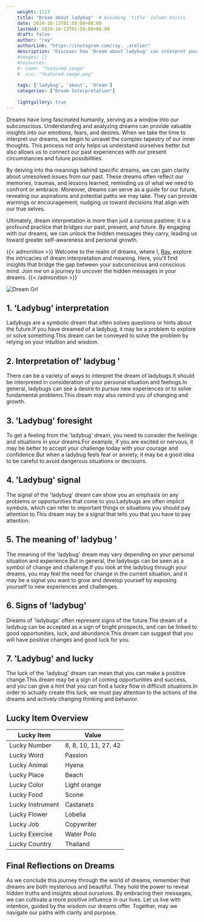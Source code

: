 ```yaml
---
    weight: 1123
    title: "Dream about ladybug"  # Assuming 'title' column exists
    date: 2024-10-13T01:50:00+08:00
    lastmod: 2024-10-13T01:50:00+08:00
    draft: false
    author: "ray"
    authorLink: "https://instagram.com/ray._.atelier"
    description: "Discover how 'Dream about ladybug' can interpret your future and uncover its significant meanings in your life."
    #images: []
    #resources:
    #- name: "featured-image"
    #  src: "featured-image.png"
    
    tags: ['ladybug', 'about', 'Dream']
    categories: ["Dream Interpretation"]
    
    lightgallery: true
---
```

    
Dreams have long fascinated humanity, serving as a window into our subconscious. Understanding and analyzing dreams can provide valuable insights into our emotions, fears, and desires. When we take the time to interpret our dreams, we begin to unravel the complex tapestry of our inner thoughts. This process not only helps us understand ourselves better but also allows us to connect our past experiences with our present circumstances and future possibilities.

By delving into the meanings behind specific dreams, we can gain clarity about unresolved issues from our past. These dreams often reflect our memories, traumas, and lessons learned, reminding us of what we need to confront or embrace. Moreover, dreams can serve as a guide for our future, revealing our aspirations and potential paths we may take. They can provide warnings or encouragement, nudging us toward decisions that align with our true selves.

Ultimately, dream interpretation is more than just a curious pastime; it is a profound practice that bridges our past, present, and future. By engaging with our dreams, we can unlock the hidden messages they carry, leading us toward greater self-awareness and personal growth.

{{< admonition >}}
Welcome to the realm of dreams, where I, [Ray](https://instagram.com/ray._.atelier), explore the intricacies of dream interpretation and meaning. Here, you’ll find insights that bridge the gap between your subconscious and conscious mind. Join me on a journey to uncover the hidden messages in your dreams.
{{< /admonition >}}

![Dream Grl](https://cdn.pixabay.com/photo/2017/11/02/03/35/gothic-2910057_1280.jpg "Dream Grl")

## 1. 'Ladybug' interpretation
Ladybugs are a symbolic dream that often solves questions or hints about the future.If you have dreamed of a ladybug, it may be a problem to explore or solve something.This dream can be conveyed to solve the problem by relying on your intuition and wisdom.

## 2. Interpretation of' ladybug '
There can be a variety of ways to interpret the dream of ladybugs.It should be interpreted in consideration of your personal situation and feelings.In general, ladybugs can see a desire to pursue new experiences or to solve fundamental problems.This dream may also remind you of changing and growth.

## 3. 'Ladybug' foresight
To get a feeling from the 'ladybug' dream, you need to consider the feelings and situations in your dreams.For example, if you are excited or nervous, it may be better to accept your challenge today with your courage and confidence.But when a ladybug feels fear or anxiety, it may be a good idea to be careful to avoid dangerous situations or decisions.

## 4. 'Ladybug' signal
The signal of the 'ladybug' dream can show you an emphasis on any problems or opportunities that come to you.Ladybugs are often implicit symbols, which can refer to important things or situations you should pay attention to.This dream may be a signal that tells you that you have to pay attention.

## 5. The meaning of' ladybug '
The meaning of the 'ladybug' dream may vary depending on your personal situation and experience.But in general, the ladybugs can be seen as a symbol of change and challenge.If you look at the ladybug through your dreams, you may feel the need for change in the current situation, and it may be a signal you want to grow and develop yourself by exposing yourself to new experiences and challenges.

## 6. Signs of 'ladybug'
Dreams of 'ladybugs' often represent signs of the future.The dream of a ladybug can be accepted as a sign of bright prospects, and can be linked to good opportunities, luck, and abundance.This dream can suggest that you will have positive changes and good luck for you.

## 7. 'Ladybug' and lucky
The luck of the 'ladybug' dream can mean that you can make a positive change.This dream may be a sign of coming opportunities and success, and you can give a hint that you can find a lucky flow in difficult situations.In order to actually create this luck, we must pay attention to the actions of the dreams and actively changing thinking and behavior.

## Lucky Item Overview
| Lucky Item          | Value              |
|---------------|--------------------|
| Lucky Number        | 6, 8, 10, 11, 27, 42  |
| Lucky Word          | Passion |
| Lucky Animal        | Hyena |
| Lucky Place         | Beach     |
| Lucky Color         | Light orange     |
| Lucky Food          | Scone      |
| Lucky Instrument    | Castanets |
| Lucky Flower        | Lobelia    |
| Lucky Job           | Copywriter       |
| Lucky Exercise      | Water Polo  |
| Lucky Country       | Thailand    |


##  Final Reflections on Dreams

As we conclude this journey through the world of dreams, remember that dreams are both mysterious and beautiful. They hold the power to reveal hidden truths and insights about ourselves. By embracing their messages, we can cultivate a more positive influence in our lives. Let us live with intention, guided by the wisdom our dreams offer. Together, may we navigate our paths with clarity and purpose.
